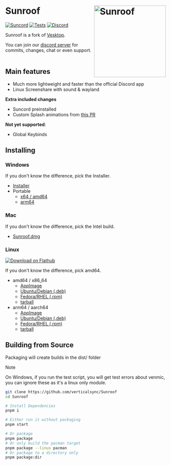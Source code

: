# Sunroof [<img src="./static/icon.png" width="225" align="right" alt="Sunroof">](https://github.com/verticalsync/Sunroof)

[![Suncord](https://img.shields.io/badge/Suncord-yellow?style=flat)](https://github.com/verticalsync/Suncord)
[![Tests](https://github.com/verticalsync/Sunroof/actions/workflows/test.yml/badge.svg?branch=main)](https://github.com/verticalsync/Sunroof/actions/workflows/test.yml)
[![Discord](https://img.shields.io/discord/1207691698386501634.svg?color=768AD4&label=Discord&logo=discord&logoColor=white)](https://discord.gg/VasF3Ma4Ab)

Sunroof is a fork of [Vesktop](https://github.com/Vencord/Vesktop).

You can join our [discord server](https://discord.gg/VasF3Ma4Ab) for commits, changes, chat or even support.<br></br>

## Main features

-   Much more lightweight and faster than the official Discord app
-   Linux Screenshare with sound & wayland

**Extra included changes**

-   Suncord preinstalled
-   Custom Splash animations from [this PR](https://github.com/Vencord/Vesktop/pull/355)

**Not yet supported**:

-   Global Keybinds

## Installing

### Windows

If you don't know the difference, pick the Installer.

-   [Installer](https://github.com/verticalsync/Sunroof/releases/latest/download/Sunroof-Setup-1.6.1.exe)
-   Portable
    -   [x64 / amd64](https://github.com/verticalsync/Sunroof/releases/latest/download/Sunroof-1.6.1-win.zip)
    -   [arm64](https://github.com/verticalsync/Sunroof/releases/download/v1.6.1/Sunroof-1.6.1-arm64-win.zip)

### Mac

If you don't know the difference, pick the Intel build.

-   [Sunroof.dmg](https://github.com/verticalsync/Sunroof/releases/download/v1.6.1/Sunroof-1.6.1-universal.dmg)

### Linux

[![Download on Flathub](https://flathub.org/api/badge?svg)](https://flathub.org/apps/io.github.verticalsync.sunroof)

If you don't know the difference, pick amd64.

-   amd64 / x86_64
    -   [AppImage](https://github.com/verticalsync/Sunroof/releases/latest/download/Sunroof-1.6.1.AppImage)
    -   [Ubuntu/Debian (.deb)](https://github.com/verticalsync/Sunroof/releases/latest/download/sunroof_1.6.1_amd64.deb)
    -   [Fedora/RHEL (.rpm)](https://github.com/verticalsync/Sunroof/releases/latest/download/sunroof-1.6.1.x86_64.rpm)
    -   [tarball](https://github.com/verticalsync/Sunroof/releases/latest/download/sunroof-1.6.1.tar.gz)
-   arm64 / aarch64
    -   [AppImage](https://github.com/verticalsync/Sunroof/releases/latest/download/Sunroof-1.6.1-arm64.AppImage)
    -   [Ubuntu/Debian (.deb)](https://github.com/verticalsync/Sunroof/releases/latest/download/sunroof_1.6.1_arm64.deb)
    -   [Fedora/RHEL (.rpm)](https://github.com/verticalsync/Sunroof/releases/latest/download/sunroof-1.6.1.aarch64.rpm)
    -   [tarball](https://github.com/verticalsync/Sunroof/releases/latest/download/sunroof-1.6.1-arm64.tar.gz)

## Building from Source

Packaging will create builds in the dist/ folder

> [!NOTE]
> On Windows, if you run the test script, you will get test errors about venmic, you can ignore these as it's a linux only module.

```sh
git clone https://github.com/verticalsync/Sunroof
cd Sunroof

# Install Dependencies
pnpm i

# Either run it without packaging
pnpm start

# Or package
pnpm package
# Or only build the pacman target
pnpm package --linux pacman
# Or package to a directory only
pnpm package:dir
```
